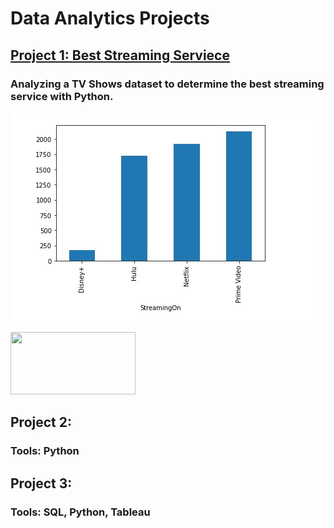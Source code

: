 # Data Analytics Projects

## [Project 1: Best Streaming Serviece](https://danieldessalew.github.io/BestStreamingService)

### Analyzing a TV Shows dataset to determine the best streaming service with Python.

![Shows Quantity](f.jpg)

<img src="f.png" width="200" height="100">

## Project 2: 

### Tools: Python

## Project 3: 

### Tools: SQL, Python, Tableau
